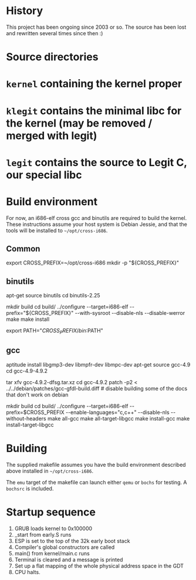 History
=======

This project has been ongoing since 2003 or so. The source has been lost and rewritten several times since then :)

Source directories
==================

# `kernel` containing the kernel proper
# `klegit` contains the minimal libc for the kernel (may be removed / merged with legit)
# `legit` contains the source to Legit C, our special libc

Build environment
=================

For now, an i686-elf cross gcc and binutils are required to build the kernel. These instructions assume your host system is Debian Jessie, and that the tools will be installed to `~/opt/cross-i686`.

Common
------

  export CROSS_PREFIX=~/opt/cross-i686
  mkdir -p "${CROSS_PREFIX}"

binutils
--------

  apt-get source binutils
  cd binutils-2.25

  mkdir build
  cd build/
  ../configure --target=i686-elf --prefix="${CROSS_PREFIX}" --with-sysroot --disable-nls --disable-werror
  make
  make install

  export PATH="${CROSS_PREFIX}/bin:$PATH"

gcc
---

  aptitude install libgmp3-dev libmpfr-dev libmpc-dev 
  apt-get source gcc-4.9
  cd gcc-4.9-4.9.2

  tar xfv gcc-4.9.2-dfsg.tar.xz
  cd gcc-4.9.2
  patch -p2 < ../../debian/patches/gcc-gfdl-build.diff # disable building some of the docs that don't work on debian

  mkdir build
  cd build/
  ../configure --target=i686-elf --prefix=$CROSS_PREFIX --enable-languages="c,c++" --disable-nls --without-headers 
  make all-gcc
  make all-target-libgcc
  make install-gcc
  make install-target-libgcc

Building
========

The supplied makefile assumes you have the build environment described above installed in `~/opt/cross-i686`.

The `emu` target of the makefile can launch either `qemu` or `bochs` for testing. A `bochsrc` is included.

Startup sequence
================

1. GRUB loads kernel to 0x100000
1. _start from early.S runs
1. ESP is set to the top of the 32k early boot stack
1. Compiler's global constructors are called
1. main() from kernel/main.c runs
1. Terminal is cleared and a message is printed
1. Set up a flat mapping of the whole physical address space in the GDT
1. CPU halts.
